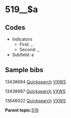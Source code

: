 # 519\_\_$a

## Codes

-   Indicators
    -   First: \_
    -   Second: \_
-   Subfield: a

## Sample bibs

13438684 [Quicksearch](https://search.library.yale.edu/catalog/13438684) [VXWS](http://prodorbis.library.yale.edu:7014/vxws/GetHoldingsService?bibId=13438684)

13438987 [Quicksearch](https://search.library.yale.edu/catalog/13438987) [VXWS](http://prodorbis.library.yale.edu:7014/vxws/GetHoldingsService?bibId=13438987)

13646022 [Quicksearch](https://search.library.yale.edu/catalog/13646022) [VXWS](http://prodorbis.library.yale.edu:7014/vxws/GetHoldingsService?bibId=13646022)

**Parent topic:**[519](../../tags/519/519.md)

